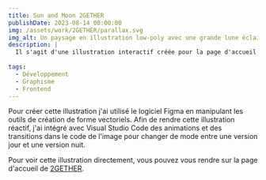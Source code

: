 ```yaml
---
title: Sun and Moon 2GETHER
publishDate: 2023-08-14 00:00:00
img: /assets/work/2GETHER/parallax.svg
img_alt: Un paysage en illustration low-poly avec une grande lune éclairant l'horizon
description: |
  Il s'agit d'une illustration interactif créée pour la page d'accueil du site de l'association 2GETHER.
  
tags:
  - Développement
  - Graphisme
  - Frontend
---
```


Pour créer cette illustration j'ai utilisé le logiciel Figma en manipulant les outils de création de forme vectoriels.
Afin de rendre cette illustration réactif, j'ai intégré avec Visual Studio Code des animations et des transitions dans le code de l'image pour changer de mode entre une version jour et une version nuit.

Pour voir cette illustration directement, vous pouvez vous rendre sur la page d'accueil de <a href="https://www.2gether-asso.fr" target="_blank">2GETHER</a>.